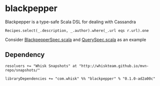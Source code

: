# blackpepper

Blackpepper is a type-safe Scala DSL for dealing with Cassandra

    Recipes.select(_.description, _.author).where(_.url eqs r.url).one

Consider [BlackpepperSpec.scala](https://github.com/whiskteam/blackpepper/blob/master/src/test/scala/com/whisk/blackpepper/test/BlackpepperSpec.scala) and [QuerySpec.scala](https://github.com/whiskteam/blackpepper/blob/master/src/test/scala/com/whisk/blackpepper/test/QuerySpec.scala) as an example


## Dependency

    resolvers += "Whisk Snapshots" at "http://whiskteam.github.io/mvn-repo/snapshots/"
    
    libraryDependencies += "com.whisk" %% "blackpepper" % "0.1.0-ad2a00c"

    
